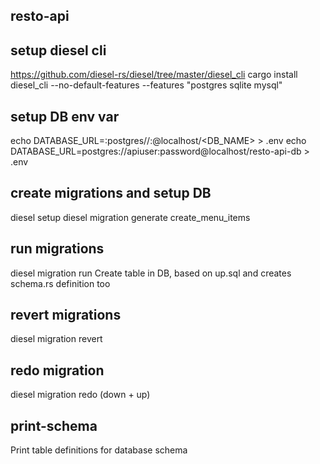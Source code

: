 ## resto-api

## setup diesel cli
https://github.com/diesel-rs/diesel/tree/master/diesel_cli
cargo install diesel_cli --no-default-features --features "postgres sqlite mysql"

## setup DB env var
echo DATABASE_URL=:postgres//<USERNAME>:<PASSWORD>@localhost/<DB_NAME> > .env
echo DATABASE_URL=postgres://apiuser:password@localhost/resto-api-db > .env

## create migrations and setup DB
diesel setup
diesel migration generate create_menu_items

## run migrations
diesel migration run
Create table in DB, based on up.sql and creates schema.rs definition too

## revert migrations
diesel migration revert

## redo migration
diesel migration redo (down + up)

## print-schema
Print table definitions for database schema
